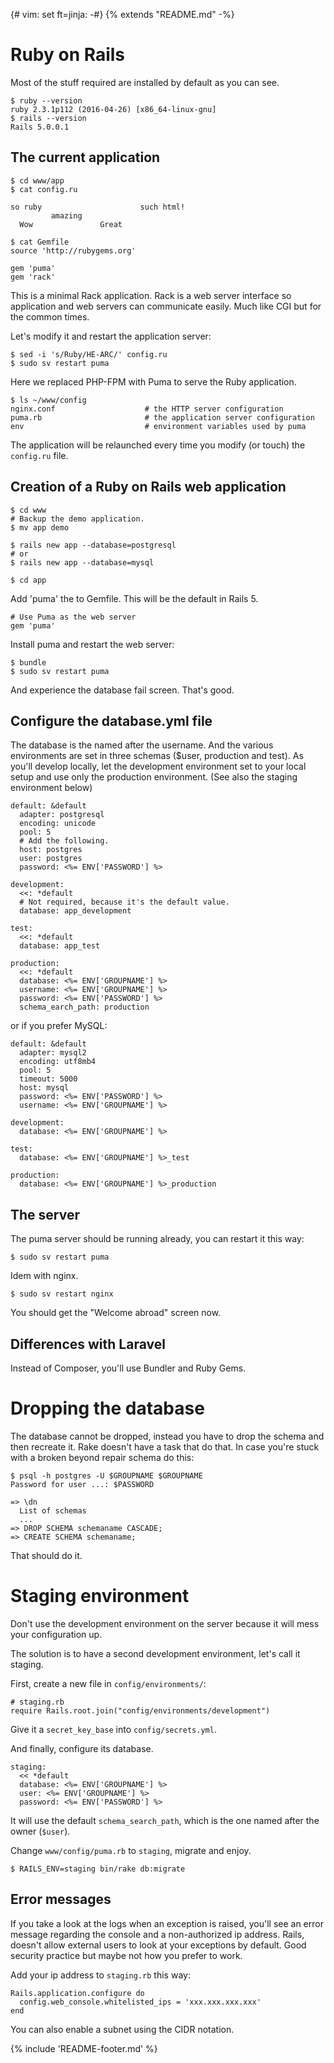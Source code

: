 {# vim: set ft=jinja: -#} {% extends "README.md" -%}

# Ruby on Rails

Most of the stuff required are installed by default as you can see.

```
$ ruby --version
ruby 2.3.1p112 (2016-04-26) [x86_64-linux-gnu]
$ rails --version
Rails 5.0.0.1
```

## The current application

```
$ cd www/app
$ cat config.ru

so ruby                      such html!
         amazing
  Wow               Great

$ cat Gemfile
source 'http://rubygems.org'

gem 'puma'
gem 'rack'
```

This is a minimal Rack application. Rack is a web server interface so application and web servers can communicate easily. Much like CGI but for the common times.

Let's modify it and restart the application server:

```
$ sed -i 's/Ruby/HE-ARC/' config.ru
$ sudo sv restart puma
```

Here we replaced PHP-FPM with Puma to serve the Ruby application.

```
$ ls ~/www/config
nginx.conf                    # the HTTP server configuration
puma.rb                       # the application server configuration
env                           # environment variables used by puma
```

The application will be relaunched every time you modify (or touch) the `config.ru` file.

## Creation of a Ruby on Rails web application

```
$ cd www
# Backup the demo application.
$ mv app demo

$ rails new app --database=postgresql
# or
$ rails new app --database=mysql

$ cd app
```

Add 'puma' the to Gemfile. This will be the default in Rails 5.

```
# Use Puma as the web server
gem 'puma'
```

Install puma and restart the web server:

```
$ bundle
$ sudo sv restart puma
```

And experience the database fail screen. That's good.

## Configure the database.yml file

The database is the named after the username. And the various environments are set in three schemas ($user, production and test). As you'll develop locally, let the development environment set to your local setup and use only the production environment. (See also the staging environment below)

```
default: &default
  adapter: postgresql
  encoding: unicode
  pool: 5
  # Add the following.
  host: postgres
  user: postgres
  password: <%= ENV['PASSWORD'] %>

development:
  <<: *default
  # Not required, because it's the default value.
  database: app_development

test:
  <<: *default
  database: app_test

production:
  <<: *default
  database: <%= ENV['GROUPNAME'] %>
  username: <%= ENV['GROUPNAME'] %>
  password: <%= ENV['PASSWORD'] %>
  schema_earch_path: production
```

or if you prefer MySQL:

```
default: &default
  adapter: mysql2
  encoding: utf8mb4
  pool: 5
  timeout: 5000
  host: mysql
  password: <%= ENV['PASSWORD'] %>
  username: <%= ENV['GROUPNAME'] %>

development:
  database: <%= ENV['GROUPNAME'] %>

test:
  database: <%= ENV['GROUPNAME'] %>_test

production:
  database: <%= ENV['GROUPNAME'] %>_production
```

## The server

The puma server should be running already, you can restart it this way:

```
$ sudo sv restart puma
```

Idem with nginx.

```
$ sudo sv restart nginx
```

You should get the "Welcome abroad" screen now.

## Differences with Laravel

Instead of Composer, you'll use Bundler and Ruby Gems.

# Dropping the database

The database cannot be dropped, instead you have to drop the schema and then recreate it. Rake doesn't have a task that do that. In case you're stuck with a broken beyond repair schema do this:

```
$ psql -h postgres -U $GROUPNAME $GROUPNAME
Password for user ...: $PASSWORD

=> \dn
  List of schemas
  ...
=> DROP SCHEMA schemaname CASCADE;
=> CREATE SCHEMA schemaname;
```

That should do it.

# Staging environment

Don't use the development environment on the server because it will mess your configuration up.

The solution is to have a second development environment, let's call it staging.

First, create a new file in `config/environments/`:

```
# staging.rb
require Rails.root.join("config/environments/development")
```

Give it a `secret_key_base` into `config/secrets.yml`.

And finally, configure its database.

```
staging:
  << *default
  database: <%= ENV['GROUPNAME'] %>
  user: <%= ENV['GROUPNAME'] %>
  password: <%= ENV['PASSWORD'] %>
```

It will use the default `schema_search_path`, which is the one named after the owner (`$user`).

Change `www/config/puma.rb` to `staging`, migrate and enjoy.

```
$ RAILS_ENV=staging bin/rake db:migrate
```

## Error messages

If you take a look at the logs when an exception is raised, you'll see an error message regarding the console and a non-authorized ip address. Rails, doesn't allow external users to look at your exceptions by default. Good security practice but maybe not how you prefer to work.

Add your ip address to `staging.rb` this way:

```
Rails.application.configure do
  config.web_console.whitelisted_ips = 'xxx.xxx.xxx.xxx'
end
```

You can also enable a subnet using the CIDR notation.

{% include 'README-footer.md' %}
